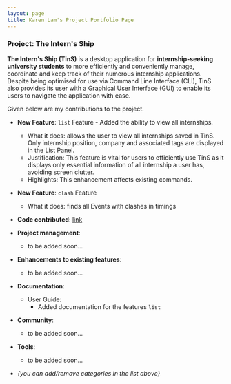 ```yaml
---
layout: page
title: Karen Lam's Project Portfolio Page
---
```


### Project: The Intern's Ship

**The Intern's Ship (TinS)** is a desktop application for **internship-seeking university students** to more efficiently
and conveniently manage, coordinate and keep track of their numerous internship applications. Despite being optimised
for use via Command Line Interface (CLI), TinS also provides its user with a Graphical User Interface (GUI) to enable
its users to navigate the application with ease.

Given below are my contributions to the project.

* **New Feature**: `list` Feature - Added the ability to view all internships.
    * What it does: allows the user to view all internships saved in TinS. Only internship position, company and
      associated tags are displayed in the List Panel.
    * Justification: This feature is vital for users to efficiently use TinS as it displays only essential information
      of all internship a user has, avoiding screen clutter.
    * Highlights: This enhancement affects existing commands.

* **New Feature**: `clash` Feature
    * What it does: finds all Events with clashes in timings 

* **Code contributed**: [link](https://github.com/Karen-Lam/tp)

* **Project management**:
    * to be added soon...

* **Enhancements to existing features**:
    * to be added soon...

* **Documentation**:
    * User Guide:
        * Added documentation for the features `list`

* **Community**:
    * to be added soon...

* **Tools**:
    * to be added soon...

* _{you can add/remove categories in the list above}_
